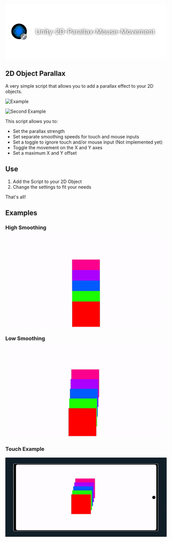 ![Banner](https://raw.githubusercontent.com/L1am-cd/Unity-2D-Parallax-Mouse-Movement/main/ReadMeAssets/UnityParallaxBanner.png)

## 2D Object Parallax

A very simple script that allows you to add a parallax effect to your 2D objects.

![Example](https://raw.githubusercontent.com/L1am-cd/Unity-2D-Parallax-Mouse-Movement/main/ReadMeAssets/Parallax%20Example.gif)

![Second Example](https://github.com/L1am-cd/Unity-2D-Parallax-Mouse-Movement/blob/219bbef1ea41640d9354ff942eaa04ab7bae80ac/ReadMeAssets/SecondExample.gif)

This script allows you to:

- Set the parallax strength
- Set separate smoothing speeds for touch and mouse inputs
- Set a toggle to ignore touch and/or mouse input (Not implemented yet)
- Toggle the movement on the X and Y axes
- Set a maximum X and Y offset

## Use

1. Add the Script to your 2D Object
2. Change the settings to fit your needs

That's all!

## Examples

### High Smoothing
![High Smoothing Example](https://raw.githubusercontent.com/L1am-cd/Unity-2D-Parallax-Mouse-Movement/main/ReadMeAssets/ParallaxSlow.gif)

### Low Smoothing
![Low Smoothing Example](https://raw.githubusercontent.com/L1am-cd/Unity-2D-Parallax-Mouse-Movement/main/ReadMeAssets/ParallaxFast.gif)

### Touch Example
![Touch Example](https://raw.githubusercontent.com/L1am-cd/Unity-2D-Parallax-Mouse-Movement/main/ReadMeAssets/ParallaxPhone.gif)
